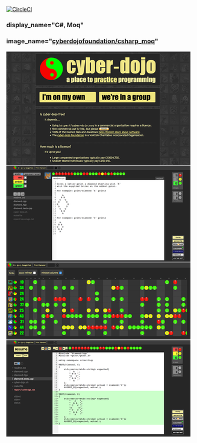 [![CircleCI](https://circleci.com/gh/cyber-dojo-start-points/csharp-moq.svg?style=svg)](https://circleci.com/gh/cyber-dojo-start-points/csharp-moq)

### display_name="C#, Moq"
### image_name="[cyberdojofoundation/csharp_moq](https://hub.docker.com/repository/docker/cyberdojofoundation/csharp_moq)"

![cyber-dojo.org home page](https://github.com/cyber-dojo/cyber-dojo/blob/master/shared/home_page_snapshot.png)
